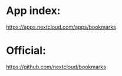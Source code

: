 # App index:
https://apps.nextcloud.com/apps/bookmarks

# Official:
https://github.com/nextcloud/bookmarks
